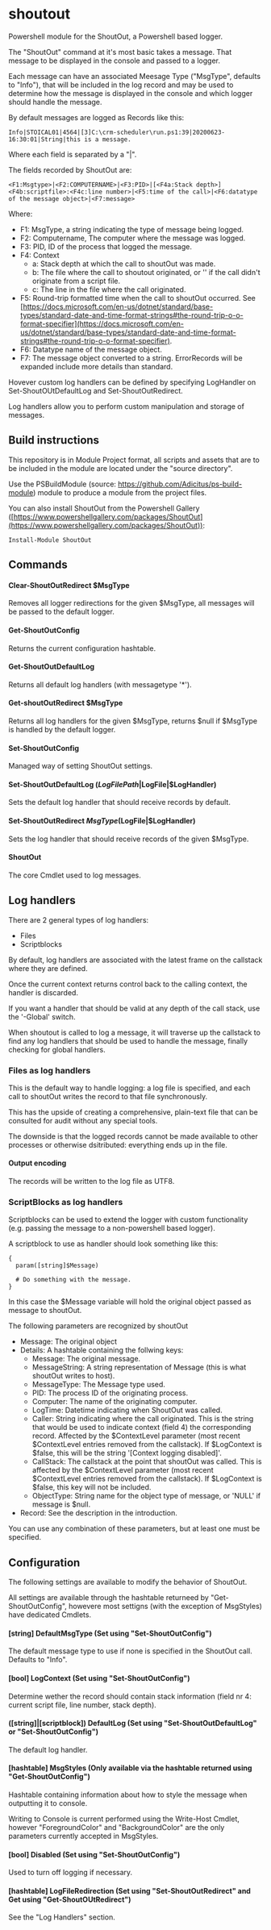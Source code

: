# shoutout
Powershell module for the ShoutOut, a Powershell based logger.

The "ShoutOut" command at it's most basic takes a message. That message to be displayed in the console and passed to a logger.

Each message can have an associated Meesage Type ("MsgType", defaults to "Info"), that will be included in the log record and may be used to determine
how the message is displayed in the console and which logger should handle the message.

By default messages are logged as Records like this:
````
Info|STOICAL01|4564|[3]C:\crm-scheduler\run.ps1:39|20200623-16:30:01|String|this is a message.
````
Where each field is separated by a "|".

The fields recorded by ShoutOut are:
````
<F1:Msgtype>|<F2:COMPUTERNAME>|<F3:PID>|[<F4a:Stack depth>]<F4b:scriptfile>:<F4c:line number>|<F5:time of the call>|<F6:datatype of the message object>|<F7:message>
````

Where:
  - F1: MsgType, a string indicating the type of message being logged.
  - F2: Computername, The computer where the message was logged.
  - F3: PID, ID of the process that logged the message.
  - F4: Context
    - a: Stack depth at which the call to shoutOut was made.
    - b: The file where the call to shoutout originated, or '<nofile>' if the call didn't originate from a script file.
    - c: The line in the file where the call originated.
  - F5: Round-trip formatted time when the call to shoutOut occurred. See [https://docs.microsoft.com/en-us/dotnet/standard/base-types/standard-date-and-time-format-strings#the-round-trip-o-o-format-specifier](https://docs.microsoft.com/en-us/dotnet/standard/base-types/standard-date-and-time-format-strings#the-round-trip-o-o-format-specifier).
  - F6: Datatype name of the message object.
  - F7: The message object converted to a string. ErrorRecords will be expanded include more details than standard.

Hovever custom log handlers can be defined by specifying LogHandler on Set-ShoutOUtDefaultLog and Set-ShoutOutRedirect.

Log handlers allow you to perform custom manipulation and storage of messages.

## Build instructions
This repository is in Module Project format, all scripts and assets that are to be included in the module are located under the "source directory".

Use the PSBuildModule (source: https://github.com/Adicitus/ps-build-module) module to produce a module from the project files.

You can also install ShoutOut from the Powershell Gallery ([https://www.powershellgallery.com/packages/ShoutOut](https://www.powershellgallery.com/packages/ShoutOut)):

```
Install-Module ShoutOut
```


## Commands
#### Clear-ShoutOutRedirect $MsgType
Removes all logger redirections for the given $MsgType, all messages will be passed to the default logger.

#### Get-ShoutOutConfig
Returns the current configuration hashtable.

#### Get-ShoutOutDefaultLog
Returns all default log handlers (with messagetype '*').

#### Get-shoutOutRedirect $MsgType
Returns all log handlers for the given $MsgType, returns $null if $MsgType is handled by the default logger.

#### Set-ShoutOutConfig
Managed way of setting ShoutOut settings.

#### Set-ShoutOutDefaultLog ($LogFilePath|$LogFile|$LogHandler)
Sets the default log handler that should receive records by default.

#### Set-ShoutOutRedirect $MsgType ($LogFile|$LogHandler)
Sets the log handler that should receive records of the given $MsgType.

#### ShoutOut
The core Cmdlet used to log messages.


## Log handlers
There are 2 general types of log handlers:
* Files
* Scriptblocks

By default, log handlers are associated with the latest frame on the callstack where they are defined.

Once the current context returns control back to the calling context, the handler is discarded.

If you want a handler that should be valid at any depth of the call stack, use the '-Global' switch.

When shoutout is called to log a message, it will traverse up the callstack to find any log handlers that should be used to handle the message, finally checking for global handlers.

### Files as log handlers
This is the default way to handle logging: a log file is specified, and each call to shoutOut writes the record to that file synchronously.

This has the upside of creating a comprehensive, plain-text file that can be consulted for audit without any special tools.

The downside is that the logged records cannot be made available to other processes or otherwise dsitributed: everything ends up in the file.

#### Output encoding
The records will be written to the log file as UTF8.

### ScriptBlocks as log handlers
Scriptblocks can be used to extend the logger with custom functionality (e.g. passing the message to a non-powershell based logger).

A scriptblock to use as handler should look something like this:

````
{
  param([string]$Message)
  
  # Do something with the message.
}
````

In this case the $Message variable will hold the original object passed as message to shoutOut.

The following parameters are recognized by shoutOut
  - Message: The original object
  - Details: A hashtable containing the follwing keys:
    - Message: The original message.
    - MessageString: A string representation of Message (this is what shoutOut writes to host).
    - MessageType: The Message type used.
    - PID: The process ID of the originating process.
    - Computer: The name of the originating computer.
    - LogTime: Datetime indicating when ShoutOut was called.
    - Caller: String indicating where the call originated. This is the string that would be used to indicate context (field 4) the corresponding record. Affected by the $ContextLevel parameter (most recent $ContextLevel entries removed from the callstack). If $LogContext is $false, this will be the string '[Context logging disabled]'.
    - CallStack: The callstack at the point that shoutOut was called. This is affected by the $ContextLevel parameter (most recent $ContextLevel entries removed from the callstack). If $LogContext is $false, this key will not be included.
    - ObjectType: String name for the object type of message, or 'NULL' if message is $null.
  - Record: See the description in the introduction.

You can use any combination of these parameters, but at least one must be specified.

## Configuration
The following settings are available to modify the behavior of ShoutOut.

All settings are available through the hashtable returneed by "Get-ShoutOutConfig", howevere most settigns (with the exception of MsgStyles) have dedicated Cmdlets.

#### [string] DefaultMsgType (Set using "Set-ShoutOutConfig")
The default message type to use if none is specified in the ShoutOut call. Defaults to "Info".

#### [bool] LogContext (Set using "Set-ShoutOutConfig")
Determine wether the record should contain stack information (field nr 4: current script file, line number, stack depth).

#### ([string]|[scriptblock]) DefaultLog (Set using "Set-ShoutOutDefaultLog" or "Set-ShoutOutConfig")
The default log handler.

#### [hashtable] MsgStyles (Only available via the hashtable returned using "Get-ShoutOutConfig")
Hashtable containing information about how to style the message when outputting it to console.

Writing to Console is current performed using the Write-Host Cmdlet, however "ForegroundColor" and "BackgroundColor" are the only parameters currently accepted in MsgStyles.

#### [bool] Disabled (Set using "Set-ShoutOutConfig")
Used to turn off logging if necessary.

#### [hashtable] LogFileRedirection (Set using "Set-ShoutOutRedirect" and Get using "Get-ShoutOUtRedirect")
See the "Log Handlers" section.

